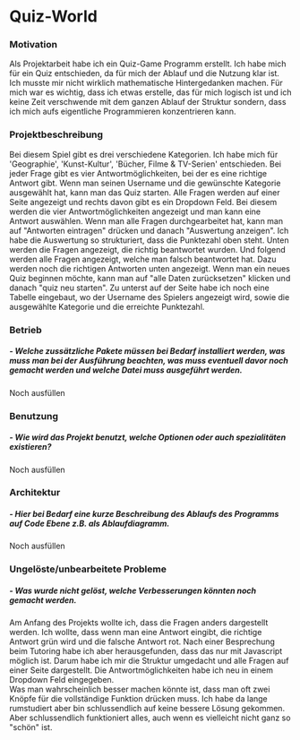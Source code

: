<h1>Quiz-World</h1>

<h3>Motivation</h3>
<p>Als Projektarbeit habe ich ein Quiz-Game Programm erstellt. Ich habe mich für ein Quiz entschieden, da für mich der Ablauf und die Nutzung klar ist. Ich musste mir nicht wirklich mathematische Hintergedanken machen. Für mich war es wichtig, dass ich etwas erstelle, das für mich logisch ist und ich keine Zeit verschwende mit dem ganzen Ablauf der Struktur sondern, dass ich mich aufs eigentliche Programmieren konzentrieren kann.</p>

<h3>Projektbeschreibung</h3>
<p>Bei diesem Spiel gibt es drei verschiedene Kategorien. Ich habe mich für 'Geographie', 'Kunst-Kultur', 'Bücher, Filme & TV-Serien' entschieden. Bei jeder Frage gibt es vier Antwortmöglichkeiten, bei der es eine richtige Antwort gibt. Wenn man seinen Username und die gewünschte Kategorie ausgewählt hat, kann man das Quiz starten. Alle Fragen werden auf einer Seite angezeigt und rechts davon gibt es ein Dropdown Feld. Bei diesem werden die vier Antwortmöglichkeiten angezeigt und man kann eine Antwort auswählen. Wenn man alle Fragen durchgearbeitet hat, kann man auf "Antworten eintragen" drücken und danach "Auswertung anzeigen". Ich habe die Auswertung so strukturiert, dass die Punktezahl oben steht. Unten werden die Fragen angezeigt, die richtig beantwortet wurden. Und folgend werden alle Fragen angezeigt, welche man falsch beantwortet hat. Dazu werden noch die richtigen Antworten unten angezeigt. Wenn man ein neues Quiz beginnen möchte, kann man auf "alle Daten zurücksetzen" klicken und danach "quiz neu starten". Zu unterst auf der Seite habe ich noch eine Tabelle eingebaut, wo der Username des Spielers angezeigt wird, sowie die ausgewählte Kategorie und die erreichte Punktezahl.</p>

<h3>Betrieb</h3>
<h5>- Welche zussätzliche Pakete müssen bei Bedarf installiert werden, was muss man bei der Ausführung beachten, was muss eventuell davor noch gemacht werden und welche Datei muss ausgeführt werden.</h5>
<p>Noch ausfüllen </p>

<h3>Benutzung</h3>
<h5>- Wie wird das Projekt benutzt, welche Optionen oder auch spezialitäten existieren?</h5>
<p>Noch ausfüllen</p>

<h3>Architektur</h3>
<h5>- Hier bei Bedarf eine kurze Beschreibung des Ablaufs des Programms auf Code Ebene z.B. als Ablaufdiagramm.</h5>
<p>Noch ausfüllen</p>

<h3>Ungelöste/unbearbeitete Probleme</h3>
<h5>- Was wurde nicht gelöst, welche Verbesserungen könnten noch gemacht werden.</h5>
<p>Am Anfang des Projekts wollte ich, dass die Fragen anders dargestellt werden. Ich wollte, dass wenn man eine Antwort eingibt, die richtige Antwort grün wird und die falsche Antwort rot. Nach einer Besprechung beim Tutoring habe ich aber herausgefunden, dass das nur mit Javascript möglich ist. Darum habe ich mir die Struktur umgedacht und alle Fragen auf einer Seite dargestellt. Die Antwortmöglichkeiten habe ich neu in einem Dropdown Feld eingegeben. 
 <br>
Was man wahrscheinlich besser machen könnte ist, dass man oft zwei Knöpfe für die vollständige Funktion drücken muss. Ich habe da lange rumstudiert aber bin schlussendlich auf keine bessere Lösung gekommen. Aber schlussendlich funktioniert alles, auch wenn es vielleicht nicht ganz so "schön" ist.</p>
